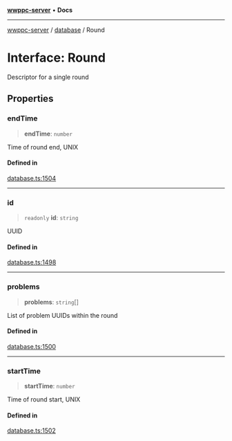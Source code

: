 [**wwppc-server**](../../README.md) • **Docs**

***

[wwppc-server](../../modules.md) / [database](../README.md) / Round

# Interface: Round

Descriptor for a single round

## Properties

### endTime

> **endTime**: `number`

Time of round end, UNIX

#### Defined in

[database.ts:1504](https://github.com/WWPPC/WWPPC-server/blob/96bcc74e00ec496e35202c4bddfc3a060fa4a556/src/database.ts#L1504)

***

### id

> `readonly` **id**: `string`

UUID

#### Defined in

[database.ts:1498](https://github.com/WWPPC/WWPPC-server/blob/96bcc74e00ec496e35202c4bddfc3a060fa4a556/src/database.ts#L1498)

***

### problems

> **problems**: `string`[]

List of problem UUIDs within the round

#### Defined in

[database.ts:1500](https://github.com/WWPPC/WWPPC-server/blob/96bcc74e00ec496e35202c4bddfc3a060fa4a556/src/database.ts#L1500)

***

### startTime

> **startTime**: `number`

Time of round start, UNIX

#### Defined in

[database.ts:1502](https://github.com/WWPPC/WWPPC-server/blob/96bcc74e00ec496e35202c4bddfc3a060fa4a556/src/database.ts#L1502)
